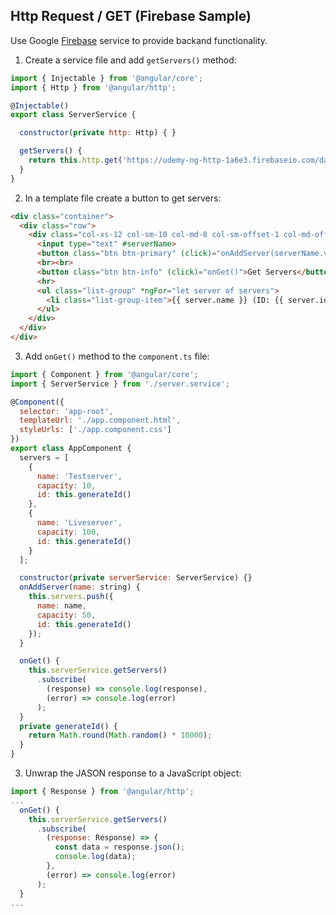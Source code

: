 ## Http Request / GET (Firebase Sample) 
Use Google [Firebase](http://firebase.google.com) service to provide backand functionality.

1. Create a service file and add `getServers()` method:
```javascript
import { Injectable } from '@angular/core';
import { Http } from '@angular/http';

@Injectable()
export class ServerService {

  constructor(private http: Http) { }

  getServers() {
    return this.http.get('https://udemy-ng-http-1a6e3.firebaseio.com/data.json')
  }
}
```
2. In a template file create a button to get servers:
```html
<div class="container">
  <div class="row">
    <div class="col-xs-12 col-sm-10 col-md-8 col-sm-offset-1 col-md-offset-2">
      <input type="text" #serverName>
      <button class="btn btn-primary" (click)="onAddServer(serverName.value)">Add Server</button>
      <br><br>
      <button class="btn btn-info" (click)="onGet()">Get Servers</button>
      <hr>
      <ul class="list-group" *ngFor="let server of servers">
        <li class="list-group-item">{{ server.name }} (ID: {{ server.id }})</li>
      </ul>
    </div>
  </div>
</div>
```
3. Add `onGet()` method to the `component.ts` file:
```javascript
import { Component } from '@angular/core';
import { ServerService } from './server.service';

@Component({
  selector: 'app-root',
  templateUrl: './app.component.html',
  styleUrls: ['./app.component.css']
})
export class AppComponent {
  servers = [
    {
      name: 'Testserver',
      capacity: 10,
      id: this.generateId()
    },
    {
      name: 'Liveserver',
      capacity: 100,
      id: this.generateId()
    }
  ];

  constructor(private serverService: ServerService) {}
  onAddServer(name: string) {
    this.servers.push({
      name: name,
      capacity: 50,
      id: this.generateId()
    });
  }

  onGet() {
    this.serverService.getServers()
      .subscribe(
        (response) => console.log(response),
        (error) => console.log(error)
      );
  }
  private generateId() {
    return Math.round(Math.random() * 10000);
  }
}
```
3. Unwrap the JASON response to a JavaScript object:
```javascript
import { Response } from '@angular/http';
...
  onGet() {
    this.serverService.getServers()
      .subscribe(
        (response: Response) => {
          const data = response.json();
          console.log(data);
        },
        (error) => console.log(error)
      );
  }
...
```
